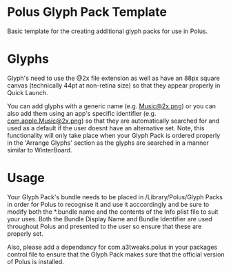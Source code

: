 Polus Glyph Pack Template
=========================

Basic template for the creating additional glyph packs for use in Polus.

Glyphs
======

Glyph's need to use the @2x file extension as well as have an 88px square canvas (technically 44pt at non-retina size) so that they appear properly in Quick Launch.

You can add glyphs with a generic name (e.g. Music@2x.png) or you can also add them using an app's specific identifier (e.g. com.apple.Music@2x.png) so that they are automatically searched for and used as a default if the user doesnt have an alternative set.
Note, this functionality will only take place when your Glyph Pack is ordered properly in the 'Arrange Glyphs' section as the glyphs are searched in a manner similar to WinterBoard.

Usage
=====

Your Glyph Pack's bundle needs to be placed in /Library/Polus/Glyph Packs in order for Polus to recognise it and use it acccordingly and be sure to modify both the *.bundle name and the contents of the Info plist file to suit your uses.
Both the Bundle Display Name and Bundle Identifier are used throughout Polus and presented to the user so ensure that these are properly set.

Also, please add a dependancy for com.a3tweaks.polus in your packages control file to ensure that the Glyph Pack makes sure that the official version of Polus is installed.
